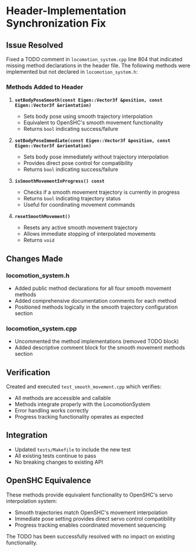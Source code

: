 # Header-Implementation Synchronization Fix

## Issue Resolved

Fixed a TODO comment in `locomotion_system.cpp` line 804 that indicated missing method declarations in the header file. The following methods were implemented but not declared in `locomotion_system.h`:

### Methods Added to Header

1. **`setBodyPoseSmooth(const Eigen::Vector3f &position, const Eigen::Vector3f &orientation)`**

    - Sets body pose using smooth trajectory interpolation
    - Equivalent to OpenSHC's smooth movement functionality
    - Returns `bool` indicating success/failure

2. **`setBodyPoseImmediate(const Eigen::Vector3f &position, const Eigen::Vector3f &orientation)`**

    - Sets body pose immediately without trajectory interpolation
    - Provides direct pose control for compatibility
    - Returns `bool` indicating success/failure

3. **`isSmoothMovementInProgress() const`**

    - Checks if a smooth movement trajectory is currently in progress
    - Returns `bool` indicating trajectory status
    - Useful for coordinating movement commands

4. **`resetSmoothMovement()`**
    - Resets any active smooth movement trajectory
    - Allows immediate stopping of interpolated movements
    - Returns `void`

## Changes Made

### locomotion_system.h

-   Added public method declarations for all four smooth movement methods
-   Added comprehensive documentation comments for each method
-   Positioned methods logically in the smooth trajectory configuration section

### locomotion_system.cpp

-   Uncommented the method implementations (removed TODO block)
-   Added descriptive comment block for the smooth movement methods section

## Verification

Created and executed `test_smooth_movement.cpp` which verifies:

-   All methods are accessible and callable
-   Methods integrate properly with the LocomotionSystem
-   Error handling works correctly
-   Progress tracking functionality operates as expected

## Integration

-   Updated `tests/Makefile` to include the new test
-   All existing tests continue to pass
-   No breaking changes to existing API

## OpenSHC Equivalence

These methods provide equivalent functionality to OpenSHC's servo interpolation system:

-   Smooth trajectories match OpenSHC's movement interpolation
-   Immediate pose setting provides direct servo control compatibility
-   Progress tracking enables coordinated movement sequencing

The TODO has been successfully resolved with no impact on existing functionality.
